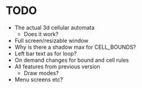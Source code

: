 # TODO

- The actual 3d cellular automata
    - Does it work?
- Full screen/resizable window
- Why is there a shadow max for CELL_BOUNDS?
- Left bar text as for loop?
- On demand changes for bound and cell rules
- All features from previous version
    - Draw modes?
- Menu screens etc?